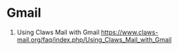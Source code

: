 Gmail
=====

1. Using Claws Mail with Gmail
https://www.claws-mail.org/faq/index.php/Using_Claws_Mail_with_Gmail
